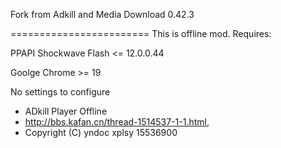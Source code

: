 Fork from Adkill and Media Download 0.42.3

========================
This is offline mod.
Requires:

PPAPI Shockwave Flash <= 12.0.0.44

Goolge Chrome >= 19

No settings to configure
* ADkill Player Offline
* <http://bbs.kafan.cn/thread-1514537-1-1.html>,
* Copyright (C) yndoc xplsy 15536900
